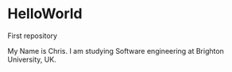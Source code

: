 # HelloWorld
First repository

My Name is Chris. I am studying Software engineering at Brighton University, UK.
